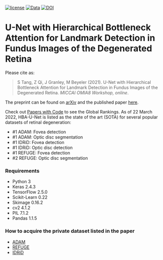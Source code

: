 [![license](https://img.shields.io/badge/License-BSD%203--Clause-blue.svg)](https://github.com/uwescience/pulse2percept/blob/master/LICENSE)
[![Data](https://img.shields.io/badge/data-osf.io-lightgrey.svg)](https://osf.io/s2udz/)
[![DOI](https://img.shields.io/badge/DOI-10.1145%2F3458709.3458982-orange)](https://doi.org/10.1007/978-3-030-87000-3_7)

# U-Net with Hierarchical Bottleneck Attention for Landmark Detection in Fundus Images of the Degenerated Retina

Please cite as:

> S Tang, Z Qi, J Granley, M Beyeler (2021). U-Net with Hierarchical Bottleneck Attention for Landmark Detection in Fundus Images of the Degenerated Retina. *MICCAI OMIA8 Workshop, online*.

The preprint can be found on [arXiv](https://arxiv.org/abs/2107.04721) and the published paper [here](https://doi.org/10.1007/978-3-030-87000-3_7).

Check out [Papers with Code](https://paperswithcode.com/paper/u-net-with-hierarchical-bottleneck-attention) to see the Global Rankings. As of 22 March 2022, HBA-U-Net is listed as the state of the art (SOTA) for several popular datasets of retinal degeneration:

- #1 ADAM: Fovea detection
- #1 ADAM: Optic disc segmentation
- #1 IDRiD: Fovea detection
- #1 IDRiD: Optic disc detection
- #1 REFUGE: Fovea detection
- #2 REFUGE: Optic disc segmentation

### Requirements

- Python 3
- Keras 2.4.3
- TensorFlow 2.5.0
- Scikit-Learn 0.22
- Skimage 0.16.2
- cv2 4.1.2
- PIL 7.1.2
- Pandas 1.1.5

### How to acquire the private dataset listed in the paper

- [ADAM](https://amd.grand-challenge.org/)
- [REFUGE](https://refuge.grand-challenge.org/details/)
- [IDRiD](https://idrid.grand-challenge.org/)
